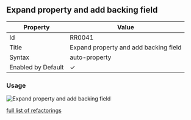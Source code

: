 ## Expand property and add backing field

| Property           | Value                                 |
| ------------------ | ------------------------------------- |
| Id                 | RR0041                                |
| Title              | Expand property and add backing field |
| Syntax             | auto\-property                        |
| Enabled by Default | &#x2713;                              |

### Usage

![Expand property and add backing field](../../images/refactorings/ExpandPropertyAndAddBackingField.png)

[full list of refactorings](Refactorings.md)